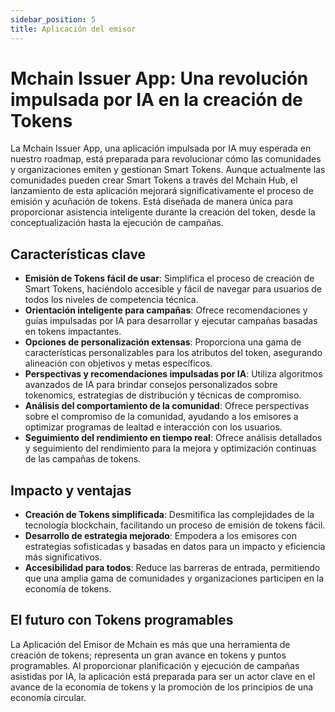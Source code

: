 ```yaml
---
sidebar_position: 5
title: Aplicación del emisor
---
```


# Mchain Issuer App: Una revolución impulsada por IA en la creación de Tokens

La Mchain Issuer App, una aplicación impulsada por IA muy esperada en nuestro roadmap, está preparada para revolucionar cómo las comunidades y organizaciones emiten y gestionan Smart Tokens. Aunque actualmente las comunidades pueden crear Smart Tokens a través del Mchain Hub, el lanzamiento de esta aplicación mejorará significativamente el proceso de emisión y acuñación de tokens. Está diseñada de manera única para proporcionar asistencia inteligente durante la creación del token, desde la conceptualización hasta la ejecución de campañas.

## Características clave

- **Emisión de Tokens fácil de usar**: Simplifica el proceso de creación de Smart Tokens, haciéndolo accesible y fácil de navegar para usuarios de todos los niveles de competencia técnica.
- **Orientación inteligente para campañas**: Ofrece recomendaciones y guías impulsadas por IA para desarrollar y ejecutar campañas basadas en tokens impactantes.
- **Opciones de personalización extensas**: Proporciona una gama de características personalizables para los atributos del token, asegurando alineación con objetivos y metas específicos.
- **Perspectivas y recomendaciones impulsadas por IA**: Utiliza algoritmos avanzados de IA para brindar consejos personalizados sobre tokenomics, estrategias de distribución y técnicas de compromiso.
- **Análisis del comportamiento de la comunidad**: Ofrece perspectivas sobre el compromiso de la comunidad, ayudando a los emisores a optimizar programas de lealtad e interacción con los usuarios.
- **Seguimiento del rendimiento en tiempo real**: Ofrece análisis detallados y seguimiento del rendimiento para la mejora y optimización continuas de las campañas de tokens.

## Impacto y ventajas

- **Creación de Tokens simplificada**: Desmitifica las complejidades de la tecnología blockchain, facilitando un proceso de emisión de tokens fácil.
- **Desarrollo de estrategia mejorado**: Empodera a los emisores con estrategias sofisticadas y basadas en datos para un impacto y eficiencia más significativos.
- **Accesibilidad para todos**: Reduce las barreras de entrada, permitiendo que una amplia gama de comunidades y organizaciones participen en la economía de tokens.

## El futuro con Tokens programables

La Aplicación del Emisor de Mchain es más que una herramienta de creación de tokens; representa un gran avance en tokens y puntos programables. Al proporcionar planificación y ejecución de campañas asistidas por IA, la aplicación está preparada para ser un actor clave en el avance de la economía de tokens y la promoción de los principios de una economía circular.
